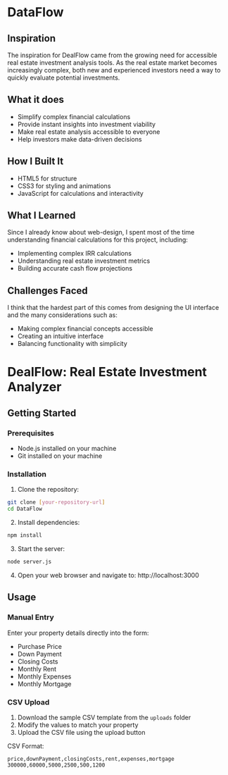 # DataFlow

## Inspiration
The inspiration for DealFlow came from the growing need for accessible real estate investment analysis tools. As the real estate market becomes increasingly complex, both new and experienced investors need a way to quickly evaluate potential investments. 

## What it does
- Simplify complex financial calculations
- Provide instant insights into investment viability
- Make real estate analysis accessible to everyone
- Help investors make data-driven decisions

## How I Built It
- HTML5 for structure
- CSS3 for styling and animations
- JavaScript for calculations and interactivity

## What I Learned
Since I already know about web-design, I spent most of the time understanding financial calculations for this project, including:
- Implementing complex IRR calculations
- Understanding real estate investment metrics
- Building accurate cash flow projections

## Challenges Faced
I think that the hardest part of this comes from designing the UI interface and the many considerations such as:
- Making complex financial concepts accessible
- Creating an intuitive interface
- Balancing functionality with simplicity

# DealFlow: Real Estate Investment Analyzer

## Getting Started

### Prerequisites
- Node.js installed on your machine
- Git installed on your machine

### Installation

1. Clone the repository:
```bash
git clone [your-repository-url]
cd DataFlow
```

2. Install dependencies:
```bash
npm install
```

3. Start the server:
```bash
node server.js
```

4. Open your web browser and navigate to:
   http://localhost:3000

## Usage

### Manual Entry
Enter your property details directly into the form:
- Purchase Price
- Down Payment
- Closing Costs
- Monthly Rent
- Monthly Expenses
- Monthly Mortgage

### CSV Upload
1. Download the sample CSV template from the `uploads` folder
2. Modify the values to match your property
3. Upload the CSV file using the upload button

CSV Format:
```csv
price,downPayment,closingCosts,rent,expenses,mortgage
300000,60000,5000,2500,500,1200
```
